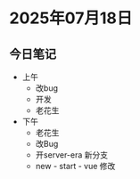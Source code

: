 # 2025年07月18日

## 今日笔记

- 上午
  - 改bug
  - 开发
  - 老花生
- 下午
  - 老花生
  - 改Bug
  - 开server-era 新分支
  - new - start - vue 修改
